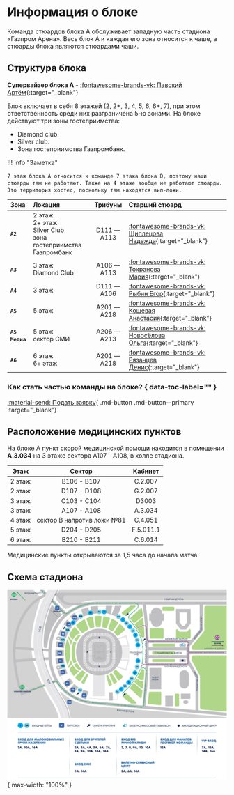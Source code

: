 # Информация о блоке
Команда стюардов блока А обслуживает западную часть стадиона «Газпром Арена». Весь блок А и каждая его зона относится к чаше, а стюарды блока являются стюардами чаши.

## Структура блока

**Супервайзер блока А** - [:fontawesome-brands-vk: Павский Артём](https://vk.com/id9241188){:target="_blank"}

Блок включает в себя 8 этажей (2, 2+, 3, 4, 5, 6, 6+, 7), при этом ответственность среди них разграничена 5-ю зонами. На блоке действуют три зоны гостеприимства:

* Diamond club.
* Silver club.
* Зона гостеприимства Газпромбанк.

!!! info "Заметка"
    
    7 этаж блока A относится к команде 7 этажа блока D, поэтому наши стюарды там не работают. Также на 4 этаже вообще не работают стюарды. Это территория хостес, поскольку там находятся вип-ложи.
    
| Зона | Локация | Трибуны | Старший стюард |
| :-- | :-- | :--: | :-- |
| **`A2`** | 2 этаж<br>2+ этаж<br>Silver Club<br>зона гостеприимства Газпромбанк | D111 — A113 | [:fontawesome-brands-vk: Щиплецова Надежда](https://vk.com/nadyaschipl){:target="_blank"} |
| **`A3`** | 3 этаж<br>Diamond Club | A106 — A113 | [:fontawesome-brands-vk: Токранова Мария](https://vk.com/tokranovamari){:target="_blank"} |
| **`A4`** | 3 этаж | D111 — A106 | [:fontawesome-brands-vk: Рыбин Егор](https://vk.com/id87519023){:target="_blank"} |
| **`A5`** | 5 этаж | А201 — А218 | [:fontawesome-brands-vk: Кошевая Анастасия](https://vk.com/id25374416){:target="_blank"} |
| **`A5 Медиа`** | 5 этаж<br>сектор СМИ | А206 — А213 | [:fontawesome-brands-vk: Новосёлова Ольга](https://vk.com/novo.olga){:target="_blank"} |
| **`A6`** | 6 этаж<br>6+ этаж | А201 — А218 | [:fontawesome-brands-vk: Рязанцев Денис](https://vk.com/albums68710933){:target="_blank"} |

### Как стать частью команды на блоке? { data-toc-label="" }

[:material-send: Подать заявку](https://forms.gle/E8k9f4WAYLC4x2eq5){ .md-button .md-button--primary :target="_blank"}

## Расположение медицинских пунктов

На блоке А пункт скорой медицинской помощи находится в помещении **А.3.034** на 3 этаже сектора А107 - A108, в холле стадиона.

| Этаж |           Сектор           |  Кабинет  |
| :---: |:--------------------------:|:---------:|
| 2 этаж |        В106 - B107         |  С.2.007  |
| 2 этаж |        D107 - D108         |  G.2.007  |
| 3 этаж | C103 - C104 |   D3003   |
| 3 этаж |        А107 - A108         |  А.3.034  |
| 4 этаж | сектор B напротив ложи №81 |  С.4.051  |
| 5 этаж |        D204 - D205         | F.5.011.1 |
| 6 этаж | B210 - B211 |  C.6.014  |

Медицинские пункты открываются за 1,5 часа до начала матча.

## Схема стадиона

![](../../assets/images/stadium.jpg){ max-width: "100%" }